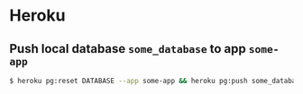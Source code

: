 # Heroku

## Push local database `some_database` to app `some-app`

```sh
$ heroku pg:reset DATABASE --app some-app && heroku pg:push some_database DATABASE_URL --app some-app
```
